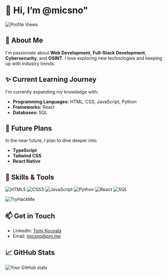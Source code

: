 # 👋 Hi, I’m @micsno"

![Profile Views](https://komarev.com/ghpvc/?username=micsno&color=blueviolet)

## 👀 About Me
I'm passionate about **Web Development**, **Full-Stack Development**, **Cybersecurity**, and **OSINT**. I love exploring new technologies and keeping up with industry trends.

## ✨ Current Learning Journey
I'm currently expanding my knowledge with:
- **Programming Languages:** HTML, CSS, JavaScript, Python
- **Frameworks:** React
- **Databases:** SQL

## 🌱 Future Plans
In the near future, I plan to dive deeper into:
- **TypeScript**
- **Tailwind CSS**
- **React Native**

## 🚀 Skills & Tools

![HTML5](https://img.shields.io/badge/HTML5-E34F26?style=flat-square&logo=html5&logoColor=white)
![CSS3](https://img.shields.io/badge/CSS3-1572B6?style=flat-square&logo=css3&logoColor=white)
![JavaScript](https://img.shields.io/badge/JavaScript-F7DF1E?style=flat-square&logo=javascript&logoColor=black)
![Python](https://img.shields.io/badge/Python-3776AB?style=flat-square&logo=python&logoColor=white)
![React](https://img.shields.io/badge/React-20232A?style=flat-square&logo=react&logoColor=61DAFB)
![SQL](https://img.shields.io/badge/SQL-336791?style=flat-square&logo=postgresql&logoColor=white)

<img src="https://tryhackme-badges.s3.amazonaws.com/r00tkafe.png" alt="TryHackMe">

## 📫 Get in Touch
- LinkedIn: [Tomi Kouvala](https://www.linkedin.com/in/tomikouvala)
- Email: [micsno@pm.me](mailto:micsno@pm.me)

## 📈 GitHub Stats
![Your GitHub stats](https://github-readme-stats.vercel.app/api?username=micsno&show_icons=true&theme=radical)

